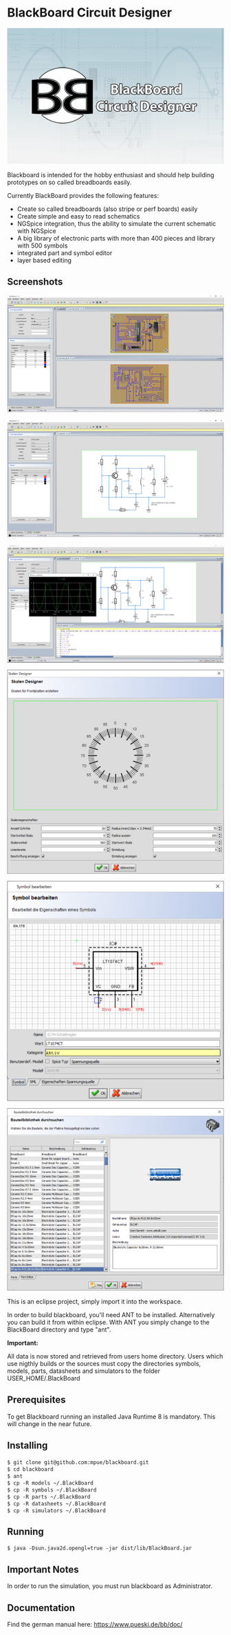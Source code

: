 # BlackBoard Circuit Designer

![Logo](web/images/splash_1.1_final.png)

Blackboard is intended for the hobby enthusiast and should help building prototypes on so called breadboards easily.

Currently BlackBoard provides the following features:

* Create so called breadboards (also stripe or perf boards) easily
* Create simple and easy to read schematics
* NGSpice integration, thus the ability to simulate the current schematic with NGSpice
* A big library of electronic parts with more than 400 pieces and library with 500 symbols 
* integrated part and symbol editor
* layer based editing

## Screenshots

![Perfboard Editing](web/images/bb_boards.jpg)

![Schematics Editing](web/images/bb_schematics.jpg)

![NGSpice simulation](web/images/bb_sim.jpg)

![Scale Editing](web/images/bb_scale.jpg)

![Symbol Editing](web/images/bb_symbols.jpg)

![Part Library](web/images/bb_parts.jpg)


This is an eclipse project, simply import it into the workspace.

In order to build blackboard, you'll need ANT to be installed. Alternatively
you can build it from within eclipse. With ANT you simply change to the BlackBoard directory
and type "ant".
 
**Important:**

All data is now stored and retrieved from users home directory. Users which use nigthly builds 
or the sources must copy the directories symbols, models, parts, datasheets and simulators 
to the folder USER_HOME/.BlackBoard 

## Prerequisites

To get Blackboard running an installed Java Runtime 8 is mandatory. This will change in the near future.

## Installing

    $ git clone git@github.com:mpue/blackboard.git 
    $ cd blackboard
    $ ant 
    $ cp -R models ~/.BlackBoard
    $ cp -R symbols ~/.BlackBoard
    $ cp -R parts ~/.BlackBoard
    $ cp -R datasheets ~/.BlackBoard
    $ cp -R simulators ~/.BlackBoard

## Running

    $ java -Dsun.java2d.opengl=true -jar dist/lib/BlackBoard.jar
    
## Important Notes

In order to run the simulation, you must run blackboard as Administrator.
    
## Documentation 

Find the german manual here:
https://www.pueski.de/bb/doc/
